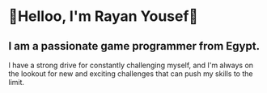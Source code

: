   

# 👋Helloo, I'm Rayan Yousef👋

<p  align="center">

## I am a passionate game programmer from Egypt.

</p>
I have a strong drive for constantly challenging myself, and I'm always on the lookout for new and exciting challenges that can push my skills to the limit.
